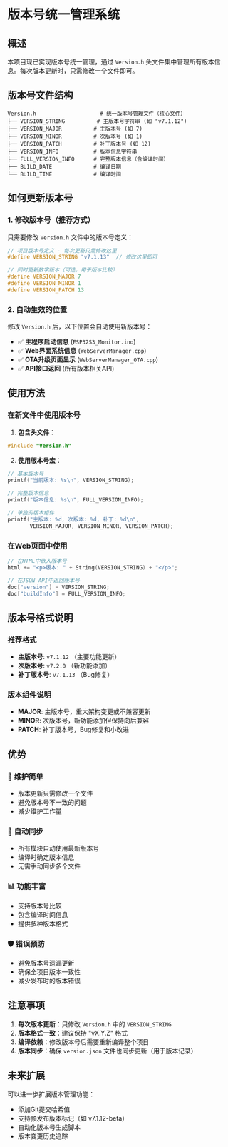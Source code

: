 # 版本号统一管理系统

## 概述

本项目现已实现版本号统一管理，通过 `Version.h` 头文件集中管理所有版本信息。每次版本更新时，只需修改一个文件即可。

## 版本号文件结构

```
Version.h                    # 统一版本号管理文件（核心文件）
├── VERSION_STRING          # 主版本号字符串 (如 "v7.1.12")
├── VERSION_MAJOR          # 主版本号 (如 7)
├── VERSION_MINOR          # 次版本号 (如 1)  
├── VERSION_PATCH          # 补丁版本号 (如 12)
├── VERSION_INFO           # 版本信息字符串
├── FULL_VERSION_INFO      # 完整版本信息（含编译时间）
├── BUILD_DATE             # 编译日期
└── BUILD_TIME             # 编译时间
```

## 如何更新版本号

### 1. 修改版本号（推荐方式）

只需要修改 `Version.h` 文件中的版本号定义：

```cpp
// 项目版本号定义 - 每次更新只需修改这里
#define VERSION_STRING "v7.1.13"  // 修改这里即可

// 同时更新数字版本（可选，用于版本比较）
#define VERSION_MAJOR 7
#define VERSION_MINOR 1  
#define VERSION_PATCH 13
```

### 2. 自动生效的位置

修改 `Version.h` 后，以下位置会自动使用新版本号：

- ✅ **主程序启动信息** (`ESP32S3_Monitor.ino`)
- ✅ **Web界面系统信息** (`WebServerManager.cpp`)
- ✅ **OTA升级页面显示** (`WebServerManager_OTA.cpp`) 
- ✅ **API接口返回** (所有版本相关API)

## 使用方法

### 在新文件中使用版本号

1. **包含头文件**：
```cpp
#include "Version.h"
```

2. **使用版本号宏**：
```cpp
// 基本版本号
printf("当前版本: %s\n", VERSION_STRING);

// 完整版本信息
printf("版本信息: %s\n", FULL_VERSION_INFO);

// 单独的版本组件
printf("主版本: %d, 次版本: %d, 补丁: %d\n", 
       VERSION_MAJOR, VERSION_MINOR, VERSION_PATCH);
```

### 在Web页面中使用

```cpp
// 在HTML中嵌入版本号
html += "<p>版本: " + String(VERSION_STRING) + "</p>";

// 在JSON API中返回版本号
doc["version"] = VERSION_STRING;
doc["buildInfo"] = FULL_VERSION_INFO;
```

## 版本号格式说明

### 推荐格式
- **主版本号**: `v7.1.12` （主要功能更新）
- **次版本号**: `v7.2.0` （新功能添加）  
- **补丁版本号**: `v7.1.13` （Bug修复）

### 版本组件说明
- **MAJOR**: 主版本号，重大架构变更或不兼容更新
- **MINOR**: 次版本号，新功能添加但保持向后兼容
- **PATCH**: 补丁版本号，Bug修复和小改进

## 优势

### 🎯 **维护简单**
- 版本更新只需修改一个文件
- 避免版本号不一致的问题
- 减少维护工作量

### 🔄 **自动同步**  
- 所有模块自动使用最新版本号
- 编译时确定版本信息
- 无需手动同步多个文件

### 📊 **功能丰富**
- 支持版本号比较
- 包含编译时间信息
- 提供多种版本格式

### 🛡️ **错误预防**
- 避免版本号遗漏更新
- 确保全项目版本一致性
- 减少发布时的版本错误

## 注意事项

1. **每次版本更新**：只修改 `Version.h` 中的 `VERSION_STRING`
2. **版本格式一致**：建议保持 "vX.Y.Z" 格式
3. **编译依赖**：修改版本号后需要重新编译整个项目
4. **版本同步**：确保 `version.json` 文件也同步更新（用于版本记录）

## 未来扩展

可以进一步扩展版本管理功能：

- 添加Git提交哈希值
- 支持预发布版本标记（如 v7.1.12-beta）
- 自动化版本号生成脚本
- 版本变更历史追踪 